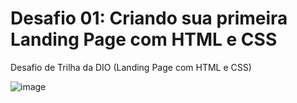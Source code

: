 # Desafio 01: Criando sua primeira Landing Page com HTML e CSS
Desafio de Trilha da DIO (Landing Page com HTML e CSS)

![image](https://user-images.githubusercontent.com/55519539/183538055-6cce606c-7d1d-4d15-a4be-ffeb5b37c956.png)

